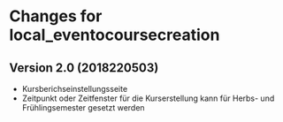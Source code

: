 # Changes for local_eventocoursecreation

## Version 2.0 (2018220503)
*   Kursberichseinstellungsseite
*   Zeitpunkt oder Zeitfenster für die Kurserstellung kann für Herbs- und Frühlingsemester gesetzt werden
